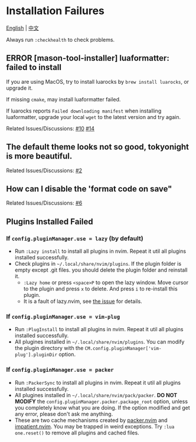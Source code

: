 # Installation Failures

[English](./install-failed.md) | [中文](./install-failed.zh.md)

Always run `:checkhealth` to check problems.

## ERROR [mason-tool-installer] luaformatter: failed to install

If you are using MacOS, try to install luarocks by `brew install luarocks`, or upgrade it.

If missing `cmake`, may install luaformatter failed.

If luarocks reports `Failed downloading manifest` when installing luaformatter, upgrade your local `wget` to the latest version and try again.

Related Issues/Discussions: [#10](https://github.com/adoyle-h/one.nvim/issues/10) [#14](https://github.com/adoyle-h/one.nvim/issues/14)

## The default theme looks not so good, tokyonight is more beautiful.

Related Issues/Discussions: [#2](https://github.com/adoyle-h/one.nvim/issues/2)

## How can I disable the 'format code on save"

Related Issues/Discussions: [#6](https://github.com/adoyle-h/one.nvim/discussions/6)

## Plugins Installed Failed

### If `config.pluginManager.use = lazy` (by default)

- Run `:Lazy install` to install all plugins in nvim. Repeat it util all plugins installed successfully.
- Check plugins in `~/.local/share/nvim/plugins`. If the plugin folder is empty except .git files. you should delete the plugin folder and reinstall it.
  - `:Lazy home` or press `<space>P` to open the lazy window. Move cursor to the plugin and press `x` to delete. And press `i` to re-install this plugin.
  - It is a fault of lazy.nvim, see [the issue](https://github.com/folke/lazy.nvim/issues/224#issuecomment-1367108251) for details.

### If `config.pluginManager.use = vim-plug`

- Run `:PlugInstall` to install all plugins in nvim. Repeat it util all plugins installed successfully.
- All plugines installed in `~/.local/share/nvim/plugins`. You can modify the plugin directory with the `CM.config.pluginManager['vim-plug'].pluginDir` option.

### If `config.pluginManager.use = packer`

- Run `:PackerSync` to install all plugins in nvim. Repeat it util all plugins installed successfully.
- All plugines installed in `~/.local/share/nvim/pack/packer`. **DO NOT MODIFY** the `config.pluginManager.packer.package_root` option, unless you completely know what you are doing. If the option modified and get any error, please don't ask me anything.
- These are two cache mechanisms created by [packer.nvim][] and [impatient.nvim][]. You may be trapped in weird exceptions. Try `:lua one.reset()` to remove all plugins and cached files.


<!-- links -->

[packer.nvim]: https://github.com/wbthomason/packer.nvim
[impatient.nvim]: https://github.com/lewis6991/impatient.nvim
